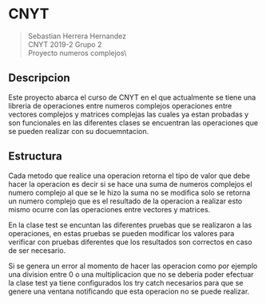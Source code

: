 # CNYT

>Sebastian Herrera Hernandez\
>CNYT 2019-2 Grupo 2\
>Proyecto numeros complejos\

## Descripcion

Este proyecto abarca el curso de CNYT en el que actualmente se tiene una libreria de operaciones entre numeros complejos
operaciones entre vectores complejos y matrices complejas las cuales ya estan probadas y son funcionales en las diferentes clases 
se encuentran las operaciones que se pueden realizar con su docuemntacion.

## Estructura

Cada metodo que realice una operacion retorna el tipo de valor que debe hacer la operacion es decir si se hace una suma de numeros complejos
el numero complejo al que se le hizo la suma no se modifica solo se retorna un numero complejo que es el resultado de la operacion a realizar
esto mismo ocurre con las operaciones entre vectores y matrices.

En la clase test se encuntan las diferentes pruebas que se realizaron a las operaciones, en estas pruebas se pueden modificar los valores para 
verificar con pruebas diferentes que los resultados son correctos en caso de ser necesario.

Si se genera un error al momento de hacer las operacion como por ejemplo una division entre 0 o una multiplicacion que no se deberia poder efectuar
la clase test ya tiene configurados los try catch necesarios para que se genere una ventana notificando que esta operacion no se puede realizar.

